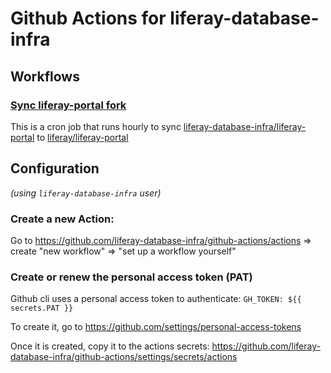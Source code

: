 # Github Actions for liferay-database-infra

## Workflows
### [Sync liferay-portal fork](https://github.com/liferay-database-infra/github-actions/blob/master/.github/workflows/sync-liferay-portal.yml)

This is a cron job that runs hourly to sync [liferay-database-infra/liferay-portal](https://github.com/jorgediaz-lr/liferay-portal) to [liferay/liferay-portal](https://github.com/liferay/liferay-portal)

## Configuration

*(using `liferay-database-infra` user)*

### Create a new Action:

Go to https://github.com/liferay-database-infra/github-actions/actions => create "new workflow" => "set up a workflow yourself" 

### Create or renew the personal access token (PAT)

Github cli uses a personal access token to authenticate: `GH_TOKEN: ${{ secrets.PAT }}`

To create it, go to https://github.com/settings/personal-access-tokens

Once it is created, copy it to the actions secrets: https://github.com/liferay-database-infra/github-actions/settings/secrets/actions
